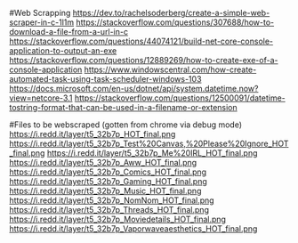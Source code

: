 #Web Scrapping 
https://dev.to/rachelsoderberg/create-a-simple-web-scraper-in-c-1l1m
https://stackoverflow.com/questions/307688/how-to-download-a-file-from-a-url-in-c
https://stackoverflow.com/questions/44074121/build-net-core-console-application-to-output-an-exe
https://stackoverflow.com/questions/12889269/how-to-create-exe-of-a-console-application
https://www.windowscentral.com/how-create-automated-task-using-task-scheduler-windows-103
https://docs.microsoft.com/en-us/dotnet/api/system.datetime.now?view=netcore-3.1
https://stackoverflow.com/questions/12500091/datetime-tostring-format-that-can-be-used-in-a-filename-or-extension

#Files to be webscraped (gotten from chrome via debug mode)
https://i.redd.it/layer/t5_32b7p_HOT_final.png
https://i.redd.it/layer/t5_32b7p_Test%20Canvas,%20Please%20Ignore_HOT_final.png
https://i.redd.it/layer/t5_32b7p_Me%20IRL_HOT_final.png
https://i.redd.it/layer/t5_32b7p_Aww_HOT_final.png
https://i.redd.it/layer/t5_32b7p_Comics_HOT_final.png
https://i.redd.it/layer/t5_32b7p_Gaming_HOT_final.png
https://i.redd.it/layer/t5_32b7p_Music_HOT_final.png
https://i.redd.it/layer/t5_32b7p_NomNom_HOT_final.png
https://i.redd.it/layer/t5_32b7p_Threads_HOT_final.png
https://i.redd.it/layer/t5_32b7p_Moviedetails_HOT_final.png
https://i.redd.it/layer/t5_32b7p_Vaporwaveaesthetics_HOT_final.png
